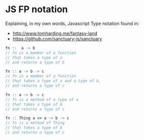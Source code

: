 # JS FP notation
Explaining, in my own words, Javascript Type notation found in:

 - http://www.tomharding.me/fantasy-land
 - https://github.com/sanctuary-js/sanctuary
```javascript
fn ::  a -> b
// fn is a member of a function 
// that takes a type of a 
// and returns a type of b

fn :: a -> b -> c
// fn is a member of a function 
// that takes a type of a and a type of b, 
// and returns a type of c

fn :: a ~> b -> c
// fn is a method of a type of a 
// that takes a type of b 
// and returns a type of c

fn :: Thing a => a ~> b -> c
// fn is a method of Thing 
// that takes a type of b 
// and returns a type of c
```
<!--stackedit_data:
eyJoaXN0b3J5IjpbMjEyNTIxODYxXX0=
-->